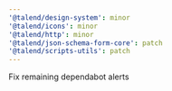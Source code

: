 ```yaml
---
'@talend/design-system': minor
'@talend/icons': minor
'@talend/http': minor
'@talend/json-schema-form-core': patch
'@talend/scripts-utils': patch
---
```


Fix remaining dependabot alerts
